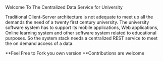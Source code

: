 Welcome To The Centralized Data Service for University 

Traditional Client-Server architecture is not adequate to meet up all the demands the need of a twenty first century university. The university software system has to support its mobile applications, Web applications, Online learning system and other software system related to educational purposes. So the system stack needs a centralized REST service to meet the on demand access of a data. 

**Feel Free to Fork you own version 
**Contributions are welcome 
